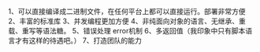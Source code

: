 1、可以直接编译成二进制文件，在任何平台上都可以直接运行。部署非常方便
2、丰富的标准库
3、并发编程更加方便
4、非纯面向对象的语言、无继承、重载、重写等语法糖。
5、错误处理 error机制
6、多返回值（我印象中只有脚本语言才有这样的待遇吧。）
7、打造团队的能力

